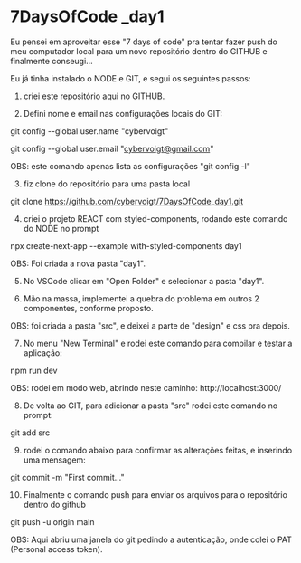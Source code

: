 # 7DaysOfCode    _day1


Eu pensei em aproveitar esse "7 days of code" pra tentar fazer push do meu computador local para um novo repositório dentro do GITHUB e finalmente conseugi...

Eu já tinha instalado o NODE e GIT, e segui os seguintes passos:

1. criei este repositório aqui no GITHUB.

2. Defini nome e email nas configurações locais do GIT:

git config --global user.name "cybervoigt"

git config --global user.email "cybervoigt@gmail.com"

OBS: este comando apenas lista as configurações "git config -l"


3. fiz clone do repositório para uma pasta local

git clone https://github.com/cybervoigt/7DaysOfCode_day1.git


4. criei o projeto REACT com styled-components, rodando este comando do NODE no prompt

npx create-next-app --example with-styled-components day1

OBS: Foi criada a nova pasta "day1".


5. No VSCode clicar em "Open Folder" e selecionar a pasta "day1".


6. Mão na massa, implementei a quebra do problema em outros 2 componentes, conforme proposto.

OBS: foi criada a pasta "src", e deixei a parte de "design" e css pra depois.


7. No menu "New Terminal" e rodei este comando para compilar e testar a aplicação:

npm run dev

OBS: rodei em modo web, abrindo neste caminho: http://localhost:3000/


8. De volta ao GIT, para adicionar a pasta "src" rodei este comando no prompt:

git add src


9. rodei o comando abaixo para confirmar as alterações feitas, e inserindo uma mensagem:

git commit -m "First commit..."


10. Finalmente o comando push para enviar os arquivos para o repositório dentro do github

git push -u origin main

OBS: Aqui abriu uma janela do git pedindo a autenticação, onde colei o PAT (Personal access token).

